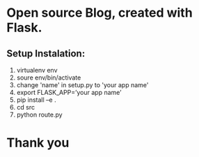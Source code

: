 # Open source Blog, created with Flask.

## Setup Instalation:
1. virtualenv env
2. soure env/bin/activate
3. change 'name' in setup.py to 'your app name'
4. export FLASK_APP=’your app name’
5. pip install –e .
6. cd src
7. python route.py

# Thank you